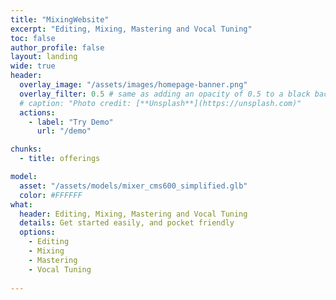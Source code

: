 ```yaml
---
title: "MixingWebsite"
excerpt: "Editing, Mixing, Mastering and Vocal Tuning"
toc: false
author_profile: false
layout: landing
wide: true
header:
  overlay_image: "/assets/images/homepage-banner.png"
  overlay_filter: 0.5 # same as adding an opacity of 0.5 to a black background
  # caption: "Photo credit: [**Unsplash**](https://unsplash.com)"
  actions:
    - label: "Try Demo"
      url: "/demo"

chunks:
  - title: offerings

model:
  asset: "/assets/models/mixer_cms600_simplified.glb"
  color: #FFFFFF
what:
  header: Editing, Mixing, Mastering and Vocal Tuning
  details: Get started easily, and pocket friendly
  options:
    - Editing
    - Mixing
    - Mastering
    - Vocal Tuning 
    
---
```


